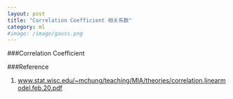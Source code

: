 ```yaml
---
layout: post
title: "Correlation Coefficient 相关系数"
category: ml
#image: /image/gauss.png
---
```


###Correlation Coefficient

###Reference

1. www.stat.wisc.edu/~mchung/teaching/MIA/theories/correlation.linearmodel.feb.20.pdf

